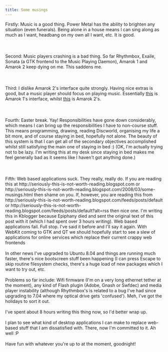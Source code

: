 ```yaml
---
title: Some musings
---
```

<div>Firstly: Music is a good thing. Power Metal has the ability to brighten any situation (even funerals). Being alone in a house means I can sing along as much as I want, headbang on my own all I want, etc. It is good.<br /><br /><br /><br />Second: Music players crashing is a bad thing. So far Rhythmbox, Exaile, Sonata (a GTK frontend to the Music Playing Daemon), Amarok 1 and Amarok 2 keep dying on me. This saddens me.<br /><br /><br /><br />Third: I dislike Amarok 2's interface quite strongly. Having nice extras is good, but a music player should focus on playing music. Essentially <a href="http://youtube.com/watch?v=hkI4P6GlLgk">this</a> is Amarok 1's interface, whilst <a href="http://imdb.com/title/tt0105643/">this</a> is Amarok 2's.<br /><br /><br /><br />Fourth: Easter break. Yay! Responsibilities have gone down considerably, which means I can bring up the responsibilities I have to non-course stuff. This means programming, drawing, reading Discworld, organising my life a bit more, and of course staying in bed, hopefully not alone. The beauty of this system is that I can get all of the secondary objectives accomplished whilst still satisfying the main one of staying in bed :) (OK, I'm actually trying not to be lazy. I'm writing this at my desk since staying in bed makes me feel generally bad as it seems like I haven't got anything done.)<br /><br /><br /><br />Fifth: Web based applications suck. They really, really do. If you are reading this at http://seriously-this-is-not-worth-reading.blogspot.com or http://seriously-this-is-not-worth-reading.blogspot.com/2008/03/some-musings.html then shame on you. If, however, you are reading this from http://seriously-this-is-not-worth-reading.blogspot.com/feeds/posts/default or http://seriously-this-is-not-worth-reading.blogspot.com/feeds/posts/default?alt=rss then nice one. I'm writing this in Kblogger because Epiphany died and sent the original text of this post with it (which I had spent over 3 hours writing). Web based applications fail. Full stop. I've said it before and I'll say it again. With WebKit coming to GTK and QT we should hopefully start to see a slew of applications for online services which replace their current crappy web frontends<br /><br />In other news I've upgraded to Ubuntu 8.04 and things are running much faster, there's nice bootscreen stuff been happening (I can press Escape to skip routine filesystem checks, there's a huge load of new packages which I want to try out, etc.<br /><br />Problems so far include: Wifi firmware (I'm on a very long ethernet tether at the moment), any kind of Flash plugin (Adobe, Gnash or Swfdec) and media player instability (although Rhythmbox's is related to a bug I've had since upgrading to 7.04 where my optical drive gets 'confused'). Meh, I've got the holidays to sort it out.<br /><br />I've spent about 8 hours writing this thing now, so I'd better wrap up.<br /><br />I plan to see what kind of desktop applications I can make to replace web-based stuff that I am dissatisfied with. There, now I'm committed to it. Ah well :P<br /><br />Have fun with whatever you're up to at the moment, goodnight!<br /><br /></div>